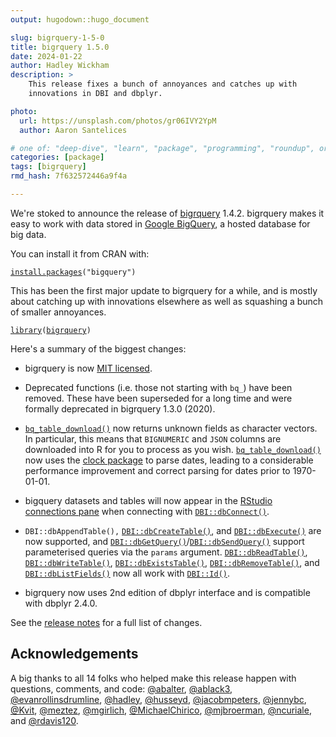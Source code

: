 ```yaml
---
output: hugodown::hugo_document

slug: bigrquery-1-5-0
title: bigrquery 1.5.0
date: 2024-01-22
author: Hadley Wickham
description: >
    This release fixes a bunch of annoyances and catches up with 
    innovations in DBI and dbplyr.

photo:
  url: https://unsplash.com/photos/gr06IVY2YpM
  author: Aaron Santelices

# one of: "deep-dive", "learn", "package", "programming", "roundup", or "other"
categories: [package] 
tags: [bigrquery]
rmd_hash: 7f632572446a9f4a

---
```


<!--
TODO:
* [x] Look over / edit the post's title in the yaml
* [x] Edit (or delete) the description; note this appears in the Twitter card
* [x] Pick category and tags (see existing with [`hugodown::tidy_show_meta()`](https://rdrr.io/pkg/hugodown/man/use_tidy_post.html))
* [x] Find photo & update yaml metadata
* [x] Create `thumbnail-sq.jpg`; height and width should be equal
* [x] Create `thumbnail-wd.jpg`; width should be >5x height
* [x] [`hugodown::use_tidy_thumbnails()`](https://rdrr.io/pkg/hugodown/man/use_tidy_post.html)
* [x] Add intro sentence, e.g. the standard tagline for the package
* [x] [`usethis::use_tidy_thanks()`](https://usethis.r-lib.org/reference/use_tidy_thanks.html)
-->

We're stoked to announce the release of [bigrquery](http://bigrquery.r-dbi.org/) 1.4.2. bigrquery makes it easy to work with data stored in [Google BigQuery](https://developers.google.com/bigquery/), a hosted database for big data.

You can install it from CRAN with:

<div class="highlight">

<pre class='chroma'><code class='language-r' data-lang='r'><span><span class='nf'><a href='https://rdrr.io/r/utils/install.packages.html'>install.packages</a></span><span class='o'>(</span><span class='s'>"bigquery"</span><span class='o'>)</span></span></code></pre>

</div>

This has been the first major update to bigrquery for a while, and is mostly about catching up with innovations elsewhere as well as squashing a bunch of smaller annoyances.

<div class="highlight">

<pre class='chroma'><code class='language-r' data-lang='r'><span><span class='kr'><a href='https://rdrr.io/r/base/library.html'>library</a></span><span class='o'>(</span><span class='nv'><a href='https://bigrquery.r-dbi.org'>bigrquery</a></span><span class='o'>)</span></span></code></pre>

</div>

Here's a summary of the biggest changes:

-   bigrquery is now [MIT licensed](https://www.tidyverse.org/blog/2021/12/relicensing-packages/).

-   Deprecated functions (i.e. those not starting with `bq_`) have been removed. These have been superseded for a long time and were formally deprecated in bigrquery 1.3.0 (2020).

-   [`bq_table_download()`](https://bigrquery.r-dbi.org/reference/bq_table_download.html) now returns unknown fields as character vectors. In particular, this means that `BIGNUMERIC` and `JSON` columns are downloaded into R for you to process as you wish. [`bq_table_download()`](https://bigrquery.r-dbi.org/reference/bq_table_download.html) now uses the [clock package](https://clock.r-lib.org) to parse dates, leading to a considerable performance improvement and correct parsing for dates prior to 1970-01-01.

-   bigquery datasets and tables will now appear in the [RStudio connections pane](https://docs.posit.co/ide/user/ide/guide/data/data-connections.html) when connecting with [`DBI::dbConnect()`](https://dbi.r-dbi.org/reference/dbConnect.html).

-   `DBI::dbAppendTable(),` [`DBI::dbCreateTable()`](https://dbi.r-dbi.org/reference/dbCreateTable.html), and [`DBI::dbExecute()`](https://dbi.r-dbi.org/reference/dbExecute.html) are now supported, and [`DBI::dbGetQuery()`](https://dbi.r-dbi.org/reference/dbGetQuery.html)/[`DBI::dbSendQuery()`](https://dbi.r-dbi.org/reference/dbSendQuery.html) support parameterised queries via the `params` argument. [`DBI::dbReadTable()`](https://dbi.r-dbi.org/reference/dbReadTable.html), [`DBI::dbWriteTable()`](https://dbi.r-dbi.org/reference/dbWriteTable.html), [`DBI::dbExistsTable()`](https://dbi.r-dbi.org/reference/dbExistsTable.html), [`DBI::dbRemoveTable()`](https://dbi.r-dbi.org/reference/dbRemoveTable.html), and [`DBI::dbListFields()`](https://dbi.r-dbi.org/reference/dbListFields.html) now all work with [`DBI::Id()`](https://dbi.r-dbi.org/reference/Id.html).

-   bigrquery now uses 2nd edition of dbplyr interface and is compatible with dbplyr 2.4.0.

See the [release notes](https://github.com/r-dbi/bigrquery/releases/tag/v1.5.0) for a full list of changes.

## Acknowledgements

A big thanks to all 14 folks who helped make this release happen with questions, comments, and code: [@abalter](https://github.com/abalter), [@ablack3](https://github.com/ablack3), [@evanrollinsdrumline](https://github.com/evanrollinsdrumline), [@hadley](https://github.com/hadley), [@husseyd](https://github.com/husseyd), [@jacobmpeters](https://github.com/jacobmpeters), [@jennybc](https://github.com/jennybc), [@Kvit](https://github.com/Kvit), [@meztez](https://github.com/meztez), [@mgirlich](https://github.com/mgirlich), [@MichaelChirico](https://github.com/MichaelChirico), [@mjbroerman](https://github.com/mjbroerman), [@ncuriale](https://github.com/ncuriale), and [@rdavis120](https://github.com/rdavis120).

